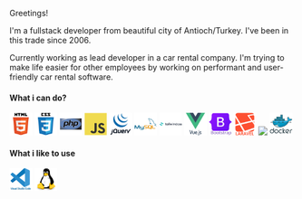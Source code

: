 Greetings! 

I'm a fullstack developer from beautiful city of Antioch/Turkey. I've been in this trade since 2006.

Currently working as lead developer in a car rental company. I'm trying to make life easier for other employees by working on performant and user-friendly car rental software.

#### What i can do?
<div>
  <img src="./html5-original-wordmark.svg" width="40" heigh="40" />
  <img src="./css3-original-wordmark.svg" width="40" heigh="40" />
  <img src="./php-original.svg" width="40" heigh="40" />
  <img src="./javascript-original.svg" width="40" heigh="40" />
  <img src="./jquery-original-wordmark.svg" width="40" heigh="40" />
  <img src="./mysql-original-wordmark.svg" width="40" heigh="40" />
  <img src="./tailwindcss-original-wordmark.svg" width="40" heigh="40" />
  <img src="./vuejs-original-wordmark.svg" width="40" heigh="40" />
  <img src="./bootstrap-original-wordmark.svg" width="40" heigh="40" />
  <img src="./laravel-plain-wordmark.svg" width="40" heigh="40" />
  <img src="./vuetify-origina.svg" width="40" heigh="40" />
  <img src="./docker-original-wordmark.svg" width="40" heigh="40" />
</div>

#### What i like to use
<div>
  <img src="./vscode-original-wordmark.svg" width="40" height="40" />
  <img src="./linux-original.svg" width="40" height="40" />
</div>
